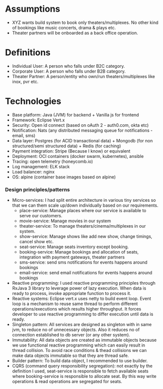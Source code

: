 # Assumptions
* XYZ wants build system to book only theaters/multiplexes. No other kind of bookings like music concerts, drama & plays etc.
* Theater partners will be onboarded as a back office operation.

# Definitions
* Individual User: A person who falls under B2C category.
* Corporate User: A person who falls under B2B category.
* Theater Partner: A person/entity who own/run theaters/multiplexes like inox, pvr etc.

# Technologies
* Base platform: Java (JVM) for backend + Vanilla js for frontend
* Framework: Eclipse Vert.x
* Security: Open id connect (based on oAuth 2 - auth0.com, okta etc)
* Notification: Nats (any distributed messaging queue for notifications - email, sms)
* Data layer: Postgres (for ACID transactional data) + Mongodb (for non structured/semi structured data) + Redis (for caching)
* Payment integration: Stripe (Because I know) or equivalent
* Deployment: OCI containers (docker swarm, kubernetes), ansible
* Tracing: open telemetry (honeycomb.io)
* Log management: ELK stack
* Load balancer: nginx
* OS: alpine (container base images based on alpine)

### Design principles/patterns
* Micro-services: I had split entire architecture in various tiny services so that we can them scale up/down individually based on our requirements.
  * place-service: Manage places where our service is available to serve our customers.
  * movie-service: Manage movies in our system
  * theater-service: To manage theaters/cinema/multiplexes in our system.
  * show-service: Manage shows like add new show, change timings, cancel show etc.
  * seat-service: Manage seats inventory except booking.
  * booking-service: Manage bookings and allocation of seats, integration with payment gateways, theater partners
  * sms-service: send sms notifications for events happens around bookings
  * email-service: send email notifications for events happens around bookings
* Reactive programming: I used reactive programming principles through RxJava 3 library to leverage power of lazy execution. 
When data is ready to process, invoke appropriate function to process it.
* Reactive systems: Eclipse vert.x uses netty to build event loop. Event loop is a mechanism to reuse same thread to perform 
different operations/executions which results higher throughput. It forces developer to use reactive programming to differ
execution until data is ready.
* Singleton pattern: All services are designed as singleton with in same jvm, to reduce no of unnecessary objects.
Also it reduces no of connection established to db server (or any other system).
* Immutability: All data objects are created as immutable objects because we use functional reactive programming which 
can easily result in thread collision. To avoid race conditions & thead collisions we can make data objects immutable so
that they are thread safe.
* Builder pattern: To build data object, I recommended to use builder.
* CQRS (command query responsibility segregation): not exactly by the definition I used, seat-service is responsible to fetch available seats 
where booking-service is responsible to allocate seat. By this way write operations & read operations are segregated for seats.
